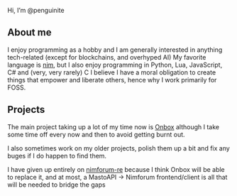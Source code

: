 Hi, I’m @penguinite

## About me

I enjoy programming as a hobby and I am generally interested in anything tech-related (except for blockchains, and overhyped AI)
My favorite language is [nim](//github.com/nim-lang/nim/), but I also enjoy programming in Python, Lua, JavaScript, C# and (very, very rarely) C
I believe I have a moral obligation to create things that empower and liberate others, hence why I work primarily for FOSS.

## Projects

The main project taking up a lot of my time now is [Onbox](https://github.com/penguinite/onbox) although I take some time off every now and then to avoid getting burnt out.

I also sometimes work on my older projects, polish them up a bit and fix any buges if I do happen to find them. 

I have given up entirely on [nimforum-re](https://github.com/penguinite/nimforum-re.git) because I think Onbox will be able to replace it, and at most, a MastoAPI -> Nimforum frontend/client is all that will be needed to bridge the gaps
